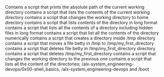 Contains a script that prints the absolute path of the current  working directory
contains a script that lists the contents of the current working directory
contains a script that changes the working directory to home directory
contains a script that lists contents of the directory in long format
contains a script that lists all the contents of a directory including hidden files in long format
contains a script that list all the contents of the directory numerically
contains a script that creates a directory inside /tmp directory
contains a script that moves a file betty in /tmp to /tmp/my_first_directory
contains a script that deletes file betty in /tmp/my_first_directory directory
contains a script that deletes /tmp/my_first_directory
contains a script that changes the working directory to the previous one
contains a script that lists all the content of the directories; /alx-system_engineering-devops/0x00-shell_basics, /alx-system_engineering-devops and /boot
